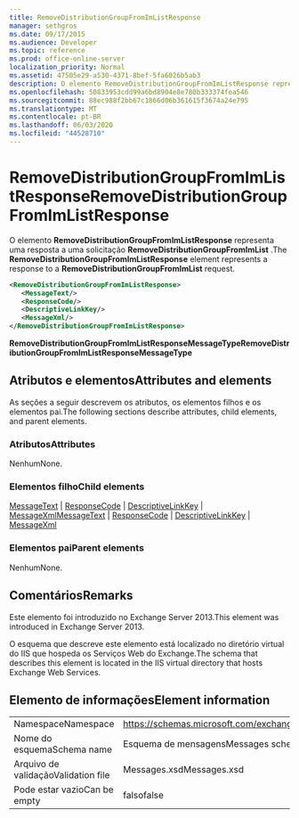 ```yaml
---
title: RemoveDistributionGroupFromImListResponse
manager: sethgros
ms.date: 09/17/2015
ms.audience: Developer
ms.topic: reference
ms.prod: office-online-server
localization_priority: Normal
ms.assetid: 47505e29-a530-4371-8bef-5fa6026b5ab3
description: O elemento RemoveDistributionGroupFromImListResponse representa uma resposta a uma solicitação RemoveDistributionGroupFromImList.
ms.openlocfilehash: 50833953cdd99a6bd8904e8e780b333374fea546
ms.sourcegitcommit: 88ec988f2bb67c1866d06b361615f3674a24e795
ms.translationtype: MT
ms.contentlocale: pt-BR
ms.lasthandoff: 06/03/2020
ms.locfileid: "44528710"
---
```

# <a name="removedistributiongroupfromimlistresponse"></a><span data-ttu-id="f609d-103">RemoveDistributionGroupFromImListResponse</span><span class="sxs-lookup"><span data-stu-id="f609d-103">RemoveDistributionGroupFromImListResponse</span></span>

<span data-ttu-id="f609d-104">O elemento **RemoveDistributionGroupFromImListResponse** representa uma resposta a uma solicitação **RemoveDistributionGroupFromImList** .</span><span class="sxs-lookup"><span data-stu-id="f609d-104">The **RemoveDistributionGroupFromImListResponse** element represents a response to a **RemoveDistributionGroupFromImList** request.</span></span> 
  
```XML
<RemoveDistributionGroupFromImListResponse>
   <MessageText/>
   <ResponseCode/>
   <DescriptiveLinkKey/>
   <MessageXml/>
</RemoveDistributionGroupFromImListResponse>
```

 <span data-ttu-id="f609d-105">**RemoveDistributionGroupFromImListResponseMessageType**</span><span class="sxs-lookup"><span data-stu-id="f609d-105">**RemoveDistributionGroupFromImListResponseMessageType**</span></span>
## <a name="attributes-and-elements"></a><span data-ttu-id="f609d-106">Atributos e elementos</span><span class="sxs-lookup"><span data-stu-id="f609d-106">Attributes and elements</span></span>

<span data-ttu-id="f609d-107">As seções a seguir descrevem os atributos, os elementos filhos e os elementos pai.</span><span class="sxs-lookup"><span data-stu-id="f609d-107">The following sections describe attributes, child elements, and parent elements.</span></span>
  
### <a name="attributes"></a><span data-ttu-id="f609d-108">Atributos</span><span class="sxs-lookup"><span data-stu-id="f609d-108">Attributes</span></span>

<span data-ttu-id="f609d-109">Nenhum</span><span class="sxs-lookup"><span data-stu-id="f609d-109">None.</span></span>
  
### <a name="child-elements"></a><span data-ttu-id="f609d-110">Elementos filho</span><span class="sxs-lookup"><span data-stu-id="f609d-110">Child elements</span></span>

<span data-ttu-id="f609d-111">[MessageText](messagetext.md)  |  [ResponseCode](responsecode.md)  |  [DescriptiveLinkKey](descriptivelinkkey.md)  |  [MessageXml](messagexml.md)</span><span class="sxs-lookup"><span data-stu-id="f609d-111">[MessageText](messagetext.md) | [ResponseCode](responsecode.md) | [DescriptiveLinkKey](descriptivelinkkey.md) | [MessageXml](messagexml.md)</span></span>
  
### <a name="parent-elements"></a><span data-ttu-id="f609d-112">Elementos pai</span><span class="sxs-lookup"><span data-stu-id="f609d-112">Parent elements</span></span>

<span data-ttu-id="f609d-113">Nenhum</span><span class="sxs-lookup"><span data-stu-id="f609d-113">None.</span></span>
  
## <a name="remarks"></a><span data-ttu-id="f609d-114">Comentários</span><span class="sxs-lookup"><span data-stu-id="f609d-114">Remarks</span></span>

<span data-ttu-id="f609d-115">Este elemento foi introduzido no Exchange Server 2013.</span><span class="sxs-lookup"><span data-stu-id="f609d-115">This element was introduced in Exchange Server 2013.</span></span>
  
<span data-ttu-id="f609d-116">O esquema que descreve este elemento está localizado no diretório virtual do IIS que hospeda os Serviços Web do Exchange.</span><span class="sxs-lookup"><span data-stu-id="f609d-116">The schema that describes this element is located in the IIS virtual directory that hosts Exchange Web Services.</span></span>
  
## <a name="element-information"></a><span data-ttu-id="f609d-117">Elemento de informações</span><span class="sxs-lookup"><span data-stu-id="f609d-117">Element information</span></span>

|||
|:-----|:-----|
|<span data-ttu-id="f609d-118">Namespace</span><span class="sxs-lookup"><span data-stu-id="f609d-118">Namespace</span></span>  <br/> |https://schemas.microsoft.com/exchange/services/2006/messages  <br/> |
|<span data-ttu-id="f609d-119">Nome do esquema</span><span class="sxs-lookup"><span data-stu-id="f609d-119">Schema name</span></span>  <br/> |<span data-ttu-id="f609d-120">Esquema de mensagens</span><span class="sxs-lookup"><span data-stu-id="f609d-120">Messages schema</span></span>  <br/> |
|<span data-ttu-id="f609d-121">Arquivo de validação</span><span class="sxs-lookup"><span data-stu-id="f609d-121">Validation file</span></span>  <br/> |<span data-ttu-id="f609d-122">Messages.xsd</span><span class="sxs-lookup"><span data-stu-id="f609d-122">Messages.xsd</span></span>  <br/> |
|<span data-ttu-id="f609d-123">Pode estar vazio</span><span class="sxs-lookup"><span data-stu-id="f609d-123">Can be empty</span></span>  <br/> |<span data-ttu-id="f609d-124">falso</span><span class="sxs-lookup"><span data-stu-id="f609d-124">false</span></span>  <br/> |
   

